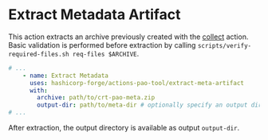 # Extract Metadata Artifact

This action extracts an archive previously created with the [collect](../collect) action.
Basic validation is performed before extraction by calling
`scripts/verify-required-files.sh req-files $ARCHIVE`.

```yaml
# ...
    - name: Extract Metadata
      uses: hashicorp-forge/actions-pao-tool/extract-meta-artifact
      with:
        archive: path/to/crt-pao-meta.zip
        output-dir: path/to/meta-dir # optionally specify an output directory
# ...
```

After extraction, the output directory is available as output `output-dir`.
